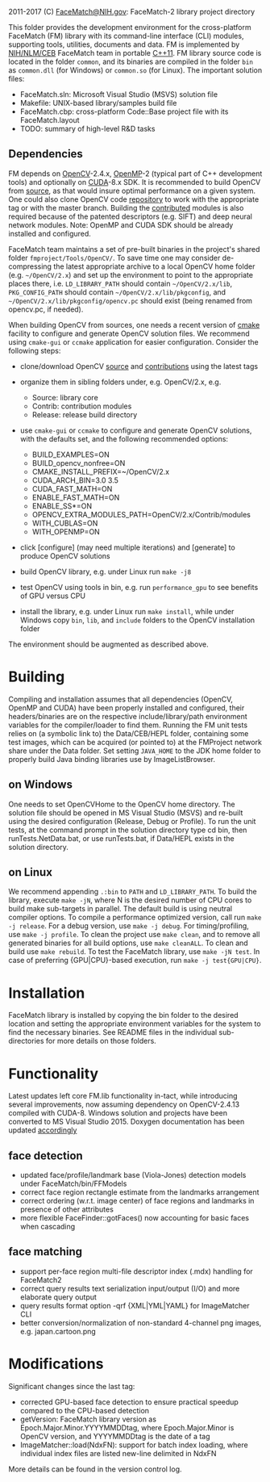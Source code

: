 2011-2017 (C) FaceMatch@NIH.gov: FaceMatch-2 library project directory

This folder provides the development environment for the cross-platform FaceMatch (FM) library with its command-line interface (CLI) modules, supporting tools, utilities, documents and data. FM is implemented by [NIH/NLM/CEB](https://ceb.nlm.nih.gov) FaceMatch team in portable [C++11](https://isocpp.org/wiki/faq/cpp11). FM library source code is located in the folder `common`, and its binaries are compiled in the folder `bin` as `common.dll` (for Windows) or `common.so` (for Linux). The important solution files:

- FaceMatch.sln: Microsoft Visual Studio (MSVS) solution file
- Makefile: UNIX-based library/samples build file
- FaceMatch.cbp: cross-platform Code::Base project file with its FaceMatch.layout
- TODO: summary of high-level R&D tasks

## Dependencies
FM depends on [OpenCV](http://opencv.org)-2.4.x, [OpenMP](http://www.openmp.org/)-2 (typical part of C++ development tools) and optionally on [CUDA](https://developer.nvidia.com/)-8.x SDK. It is recommended to build OpenCV from [source](http://opencv.org/downloads.html), as that would insure optimal performance on a given system. One could also clone OpenCV code [repository](https://github.com/opencv/) to work with the appropriate tag or with the master branch. Building the [contributed](https://github.com/opencv/opencv_contrib) modules is also required because of the patented descriptors (e.g. SIFT) and deep neural network modules. Note: OpenMP and CUDA SDK should be already installed and configured.

FaceMatch team maintains a set of pre-built binaries in the project's shared folder `fmproject/Tools/OpenCV/`. To save time one may consider de-compressing the latest appropriate archive to a local OpenCV home folder (e.g. `~/OpenCV/2.x`) and set up the environment to point to the appropriate places there, i.e.
`LD_LIBRARY_PATH` should contain `~/OpenCV/2.x/lib`, `PKG_CONFIG_PATH` should contain `~/OpenCV/2.x/lib/pkgconfig`, and `~/OpenCV/2.x/lib/pkgconfig/opencv.pc` should exist (being renamed from opencv.pc, if needed).

When building OpenCV from sources, one needs a recent version of [cmake](https://cmake.org/) facility to configure and generate OpenCV solution files. We recommend using `cmake-gui` or `ccmake` application for easier configuration. Consider the following steps:

- clone/download OpenCV [source](https://github.com/opencv/opencv) and [contributions](https://github.com/opencv/opencv_contrib) using the latest tags
- organize them in sibling folders under, e.g. OpenCV/2.x, e.g.

	- Source: library core
	- Contrib: contribution modules
	- Release: release build directory

- use `cmake-gui` or `ccmake` to configure and generate OpenCV solutions, with the defaults set, and the following recommended options:

	- BUILD_EXAMPLES=ON
	- BUILD_opencv_nonfree=ON
	- CMAKE_INSTALL_PREFIX=~/OpenCV/2.x
	- CUDA_ARCH_BIN=3.0 3.5
	- CUDA_FAST_MATH=ON
	- ENABLE_FAST_MATH=ON
	- ENABLE_SS*=ON
	- OPENCV_EXTRA_MODULES_PATH=OpenCV/2.x/Contrib/modules
	- WITH_CUBLAS=ON
	- WITH_OPENMP=ON

- click [configure] (may need multiple iterations) and [generate] to produce OpenCV solutions
- build OpenCV library, e.g. under Linux run `make -j8`
- test OpenCV using tools in bin, e.g. run `performance_gpu` to see benefits of GPU versus CPU
- install the library, e.g. under Linux run `make install`, while under Windows copy `bin`, `lib`, and `include` folders to the OpenCV installation folder

The environment should be augmented as described above.

# Building
Compiling and installation assumes that all dependencies (OpenCV, OpenMP and CUDA) have been properly installed and configured, their headers/binaries are on the respective include/library/path environment variables for the compiler/loader to find them. Running the FM unit tests relies on (a symbolic link to) the Data/CEB/HEPL folder, containing some test images, which can be acquired (or pointed to) at the FMProject network share under the Data folder.
Set setting `JAVA_HOME` to the JDK home folder to properly build Java binding libraries use by ImageListBrowser.

## on Windows
One needs to set OpenCVHome to the OpenCV home directory. The solution file should be opened in MS Visual Studio (MSVS) and re-built using the desired configuration (Release, Debug or Profile). To run the unit tests, at the command prompt in the solution directory type cd bin, then runTests.NetData.bat, or use runTests.bat, if Data/HEPL exists in the solution directory.

## on Linux
We recommend appending `.:bin` to `PATH` and `LD_LIBRARY_PATH`. To build the library, execute `make -jN`, where N is the desired number of CPU cores to build make sub-targets in parallel. The default build is using neutral compiler options. To compile a performance optimized version, call run `make -j release`. For a debug version, use `make -j debug`. For timing/profiling, use `make -j profile`. To clean the project use `make clean`, and to remove all generated binaries for all build options, use `make cleanALL`. To clean and build use `make rebuild`. To test the FaceMatch library, use `make -jN test`. In case of preferring {GPU|CPU}-based execution, run `make -j test{GPU|CPU}`.

# Installation
FaceMatch library is installed by copying the bin folder to the desired location and setting the appropriate environment variables for the system to find the necessary binaries. See README files in the individual sub-directories for more details on those folders.

# Functionality
Latest updates left core FM.lib functionality in-tact, while introducing several improvements, now assuming dependency on OpenCV-2.4.13 compiled with CUDA-8. Windows solution and projects have been converted to MS Visual Studio 2015. Doxygen documentation has been updated [accordingly](file://lhcdevfiler/FMProject/Documents/FM.lib.doc.html/index.html)

## face detection
- updated face/profile/landmark base (Viola-Jones) detection models under FaceMatch/bin/FFModels
- correct face region rectangle estimate from the landmarks arrangement
- correct ordering (w.r.t. image center) of face regions and landmarks in presence of other attributes
- more flexible FaceFinder::gotFaces() now accounting for basic faces when cascading

## face matching
- support per-face region multi-file descriptor index (.mdx) handling for FaceMatch2
- correct query results text serialization input/output (I/O) and more elaborate query output
- query results format option -qrf {XML|YML|YAML} for ImageMatcher CLI
- better conversion/normalization of non-standard 4-channel png images, e.g. japan.cartoon.png

# Modifications
Significant changes since the last tag:

- corrected GPU-based face detection to ensure practical speedup compared to the CPU-based detection
- getVersion: FaceMatch library version as Epoch.Major.Minor.YYYYMMDDtag, where Epoch.Major.Minor is OpenCV version, and YYYYMMDDtag is the date of a tag
- ImageMatcher::load(NdxFN): support for batch index loading, where individual index files are listed new-line delimited in NdxFN

More details can be found in the version control log.
